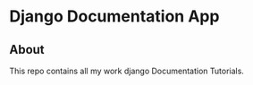 # Django Documentation App

## About 
This repo contains all my work django Documentation Tutorials.
